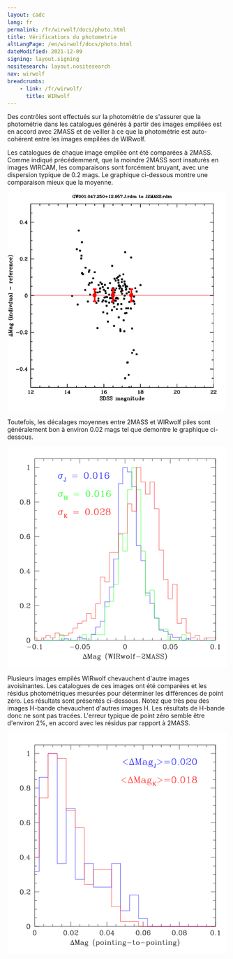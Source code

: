 ```yaml
---
layout: cadc
lang: fr
permalink: /fr/wirwolf/docs/photo.html
title: Vérifications du photometrie
altLangPage: /en/wirwolf/docs/photo.html
dateModified: 2021-12-09
signing: layout.signing
nositesearch: layout.nositesearch
nav: wirwolf
breadcrumbs:
    - link: /fr/wirwolf/
      title: WIRwolf
---
```

<p>
    Des contr&ocirc;les sont effectu&eacute;s sur la photom&eacute;trie de s'assurer que la
    photom&eacute;trie dans les catalogues g&eacute;n&eacute;r&eacute;s &agrave; partir des images empil&eacute;es
    est en accord avec 2MASS et de veiller &agrave; ce que la photom&eacute;trie est
    auto-coh&eacute;rent entre les images empil&eacute;es de WIRwolf.
</p>
<p>
    Les catalogues de chaque image empil&eacute;e ont &eacute;t&eacute; compar&eacute;es &agrave;
    2MASS. Comme indiqu&eacute; pr&eacute;c&eacute;demment, que la moindre 2MASS sont
    insatur&eacute;s en images WIRCAM, les comparaisons sont forc&eacute;ment
    bruyant, avec une dispersion typique de 0.2 mags. Le graphique
    ci-dessous montre une comparaison mieux que la moyenne.
</p>
<img src="/static/images/wirwolf/J2MASS.GW001.047.250+12.957.J.mag.gif" alt="Exemple de comparaison entre 2MASS et WIRwolf"/>
<p>
    Toutefois, les d&eacute;calages moyennes entre 2MASS et WIRwolf piles
    sont g&eacute;n&eacute;ralement bon &agrave; environ 0.02 mags tel que demontre le
    graphique ci-dessous.
</p>
<img src="/static/images/wirwolf/wircat2mass.gif" alt="Diff&eacute;rences de point z&eacute;ro photom&eacute;triques entre WIRwolf et 2MASS"/>
<p>
    Plusieurs images empil&eacute;s WIRwolf chevauchent d'autre images
    avoisinantes. Les catalogues de ces images ont &eacute;t&eacute; compar&eacute;es et
    les r&eacute;sidus photom&eacute;triques mesur&eacute;es pour d&eacute;terminer les
    diff&eacute;rences de point z&eacute;ro. Les r&eacute;sultats sont pr&eacute;sent&eacute;s
    ci-dessous. Notez que tr&egrave;s peu des images H-bande chevauchent
    d'autres images H. Les r&eacute;sultats de H-bande donc ne sont pas
    trac&eacute;es. L'erreur typique de point z&eacute;ro semble &ecirc;tre d'environ 2%,
    en accord avec les r&eacute;sidus par rapport &agrave; 2MASS.
</p>
<img src="/static/images/wirwolf/catfight.gif" alt="Diff&eacute;rences de point z&eacute;ro photom&eacute;triques entre des images empil&eacute;s WIRwolf adjacentes "/>
